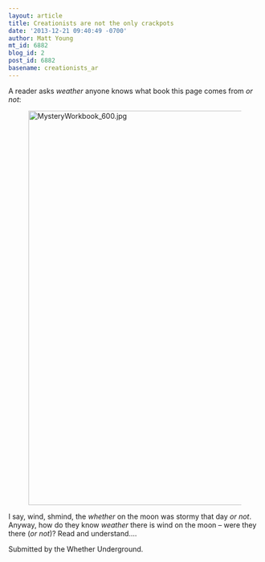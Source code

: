 ```yaml
---
layout: article
title: Creationists are not the only crackpots
date: '2013-12-21 09:40:49 -0700'
author: Matt Young
mt_id: 6882
blog_id: 2
post_id: 6882
basename: creationists_ar
---
```

A reader asks _weather_ anyone knows what book this page comes from _or not_:

<figure>
<img src="http://pandasthumb.org/archives/2013/12/20/MysteryWorkbook_600.jpg" alt="MysteryWorkbook_600.jpg" width="600" height="786" />
<figcaption markdown="span">
</figcaption>
</figure>

I say, wind, shmind, the _whether_ on the moon was stormy that day _or not_. Anyway, how do they know _weather_ there is wind on the moon &ndash; were they there (_or not_)? Read and understand....

Submitted by the Whether Underground.
